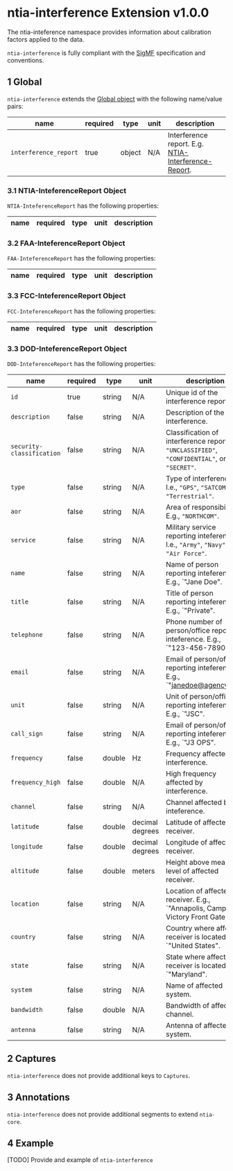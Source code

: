 # ntia-interference Extension v1.0.0
The ntia-inteference namespace provides information about calibration factors applied to the data.

`ntia-interference` is fully compliant with the [SigMF](https://github.com/gnuradio/SigMF/blob/master/sigmf-spec.md#namespaces) specification and conventions.

## 1 Global
`ntia-interference` extends the [Global object](https://github.com/gnuradio/SigMF/blob/master/sigmf-spec.md#global-object) with the following name/value pairs:

|name|required|type|unit|description|
|----|--------------|-------|-------|-----------|
|`interference_report`|true|object|N/A|Interference report. E.g. [NTIA-Interference-Report](#31-ntia-inteferencereport-object).|

### 3.1 NTIA-InteferenceReport Object
`NTIA-InteferenceReport` has the following properties:

|name|required|type|unit|description|
|----|--------------|-------|-------|-----------|

### 3.2 FAA-InteferenceReport Object
`FAA-InteferenceReport` has the following properties:

|name|required|type|unit|description|
|----|--------------|-------|-------|-----------|

### 3.3 FCC-InteferenceReport Object
`FCC-InteferenceReport` has the following properties:

|name|required|type|unit|description|
|----|--------------|-------|-------|-----------|

### 3.3 DOD-InteferenceReport Object
`DOD-InteferenceReport` has the following properties:

|name|required|type|unit|description|
|----|--------------|-------|-------|-----------|
|`id`|true|string|N/A|Unique id of the interference report.|
|`description`|false|string|N/A|Description of the interference.|
|`security-classification`|false|string|N/A|Classification of interference report. I.e., `"UNCLASSIFIED"`, `"CONFIDENTIAL"`, or `"SECRET"`.|
|`type`|false|string|N/A|Type of interference. I.e., `"GPS"`, `"SATCOM"`, or `"Terrestrial"`.|
|`aor`|false|string|N/A|Area of responsibility. E.g., `"NORTHCOM"`.|
|`service`|false|string|N/A|Military service reporting inteference. I.e., `"Army"`, `"Navy"`, or `"Air Force"`.|
|`name`|false|string|N/A|Name of person reporting inteference. E.g., `"Jane Doe".|
|`title`|false|string|N/A|Title of person reporting inteference. E.g., `"Private".|
|`telephone`|false|string|N/A|Phone number of person/office reporting inteference. E.g., `"123-456-7890".|
|`email`|false|string|N/A|Email of person/office reporting inteference. E.g., `"janedoe@agency.mil".|
|`unit`|false|string|N/A|Unit of person/office reporting inteference. E.g., `"JSC".|
|`call_sign`|false|string|N/A|Email of person/office reporting inteference. E.g., `"J3 OPS".|
|`frequency`|false|double|Hz|Frequency affected by interference.|
|`frequency_high`|false|double|N/A|High frequency affected by interference.|
|`channel`|false|string|N/A|Channel affected by inteference.|
|`latitude`|false|double|decimal degrees|Latitude of affected receiver.|
|`longitude`|false|double|decimal degrees|Longitude of affected receiver.|
|`altitude`|false|double|meters|Height above mean sea level of affected receiver.|
|`location`|false|string|N/A|Location of affected receiver. E.g., `"Annapolis, Camp Victory Front Gate".|
|`country`|false|string|N/A|Country where affected receiver is located. E.g., `"United States".|
|`state`|false|string|N/A|State where affected receiver is located. E.g., `"Maryland".|
|`system`|false|string|N/A|Name of affected system.|
|`bandwidth`|false|double|N/A|Bandwidth of affected channel.|
|`antenna`|false|string|N/A|Antenna of affected system.|

## 2 Captures
`ntia-interference` does not provide additional keys to `Captures`.

## 3 Annotations
`ntia-interference` does not provide additional segments to extend `ntia-core`.

## 4 Example
[TODO] Provide and example of `ntia-interference`
